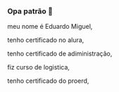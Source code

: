 ### Opa patrão 👋

meu nome é Eduardo Miguel,

tenho certificado no alura, 

tenho certificado de adiministração,

fiz curso de logistica,

tenho certificado do proerd,

